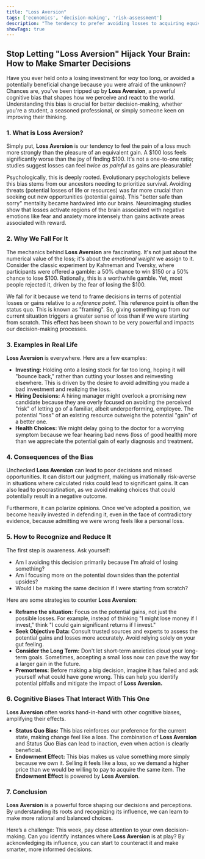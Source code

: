 ```yaml
---
title: "Loss Aversion"
tags: ['economics', 'decision-making', 'risk-assessment']
description: "The tendency to prefer avoiding losses to acquiring equivalent gains."
showTags: true
---
```


## Stop Letting "Loss Aversion" Hijack Your Brain: How to Make Smarter Decisions

Have you ever held onto a losing investment for *way* too long, or avoided a potentially beneficial change because you were afraid of the unknown? Chances are, you’ve been tripped up by **Loss Aversion**, a powerful cognitive bias that shapes how we perceive and react to the world. Understanding this bias is crucial for better decision-making, whether you're a student, a seasoned professional, or simply someone keen on improving their thinking.

### 1. What is Loss Aversion?

Simply put, **Loss Aversion** is our tendency to feel the pain of a loss much more strongly than the pleasure of an equivalent gain. A $100 loss feels significantly worse than the joy of finding $100. It's not a one-to-one ratio; studies suggest losses can feel *twice as painful* as gains are pleasurable!

Psychologically, this is deeply rooted. Evolutionary psychologists believe this bias stems from our ancestors needing to prioritize survival. Avoiding threats (potential losses of life or resources) was far more crucial than seeking out new opportunities (potential gains). This "better safe than sorry" mentality became hardwired into our brains. Neuroimaging studies show that losses activate regions of the brain associated with negative emotions like fear and anxiety more intensely than gains activate areas associated with reward.

### 2. Why We Fall For It

The mechanics behind **Loss Aversion** are fascinating. It's not just about the numerical value of the loss; it's about the *emotional weight* we assign to it. Consider the classic experiment by Kahneman and Tversky, where participants were offered a gamble: a 50% chance to win $150 or a 50% chance to lose $100. Rationally, this is a worthwhile gamble. Yet, most people rejected it, driven by the fear of losing the $100.

We fall for it because we tend to frame decisions in terms of potential losses or gains relative to a *reference point*. This reference point is often the status quo. This is known as "framing". So, giving something up from our current situation triggers a greater sense of loss than if we were starting from scratch. This effect has been shown to be very powerful and impacts our decision-making processes.

### 3. Examples in Real Life

**Loss Aversion** is everywhere. Here are a few examples:

*   **Investing:** Holding onto a losing stock for far too long, hoping it will "bounce back," rather than cutting your losses and reinvesting elsewhere. This is driven by the desire to avoid admitting you made a bad investment and realizing the loss.
*   **Hiring Decisions:** A hiring manager might overlook a promising new candidate because they are overly focused on avoiding the perceived "risk" of letting go of a familiar, albeit underperforming, employee. The potential "loss" of an existing resource outweighs the potential "gain" of a better one.
*   **Health Choices:** We might delay going to the doctor for a worrying symptom because we fear hearing bad news (loss of good health) more than we appreciate the potential gain of early diagnosis and treatment.

### 4. Consequences of the Bias

Unchecked **Loss Aversion** can lead to poor decisions and missed opportunities. It can distort our judgment, making us irrationally risk-averse in situations where calculated risks could lead to significant gains. It can also lead to procrastination, as we avoid making choices that could potentially result in a negative outcome.

Furthermore, it can polarize opinions. Once we've adopted a position, we become heavily invested in defending it, even in the face of contradictory evidence, because admitting we were wrong feels like a personal loss.

### 5. How to Recognize and Reduce It

The first step is awareness. Ask yourself:

*   Am I avoiding this decision primarily because I'm afraid of losing something?
*   Am I focusing more on the potential downsides than the potential upsides?
*   Would I be making the same decision if I were starting from scratch?

Here are some strategies to counter **Loss Aversion**:

*   **Reframe the situation:** Focus on the potential gains, not just the possible losses. For example, instead of thinking "I might lose money if I invest," think "I could gain significant returns if I invest."
*   **Seek Objective Data:** Consult trusted sources and experts to assess the potential gains and losses more accurately. Avoid relying solely on your gut feeling.
*   **Consider the Long Term:** Don't let short-term anxieties cloud your long-term goals. Sometimes, accepting a small loss now can pave the way for a larger gain in the future.
*   **Premortems**: Before making a big decision, imagine it has failed and ask yourself what could have gone wrong. This can help you identify potential pitfalls and mitigate the impact of **Loss Aversion.**

### 6. Cognitive Biases That Interact With This One

**Loss Aversion** often works hand-in-hand with other cognitive biases, amplifying their effects.

*   **Status Quo Bias:** This bias reinforces our preference for the current state, making change feel like a loss. The combination of **Loss Aversion** and Status Quo Bias can lead to inaction, even when action is clearly beneficial.
*   **Endowment Effect:** This bias makes us value something more simply because we own it. Selling it feels like a loss, so we demand a higher price than we would be willing to pay to acquire the same item. The **Endowment Effect** is powered by **Loss Aversion**.

### 7. Conclusion

**Loss Aversion** is a powerful force shaping our decisions and perceptions. By understanding its roots and recognizing its influence, we can learn to make more rational and balanced choices.

Here’s a challenge: This week, pay close attention to your own decision-making. Can you identify instances where **Loss Aversion** is at play? By acknowledging its influence, you can start to counteract it and make smarter, more informed decisions.

